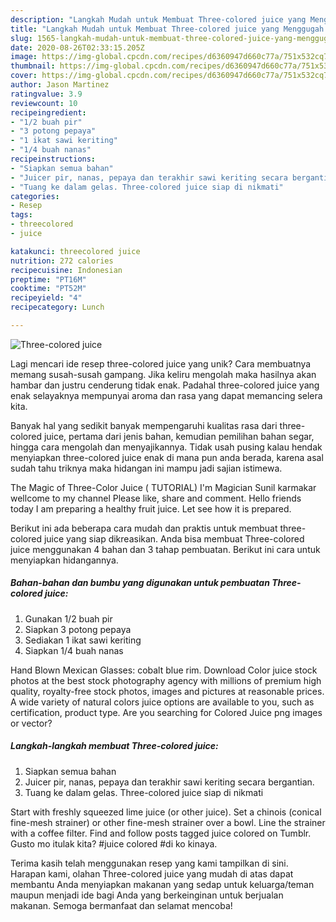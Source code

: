 ```yaml
---
description: "Langkah Mudah untuk Membuat Three-colored juice yang Menggugah Selera"
title: "Langkah Mudah untuk Membuat Three-colored juice yang Menggugah Selera"
slug: 1565-langkah-mudah-untuk-membuat-three-colored-juice-yang-menggugah-selera
date: 2020-08-26T02:33:15.205Z
image: https://img-global.cpcdn.com/recipes/d6360947d660c77a/751x532cq70/three-colored-juice-foto-resep-utama.jpg
thumbnail: https://img-global.cpcdn.com/recipes/d6360947d660c77a/751x532cq70/three-colored-juice-foto-resep-utama.jpg
cover: https://img-global.cpcdn.com/recipes/d6360947d660c77a/751x532cq70/three-colored-juice-foto-resep-utama.jpg
author: Jason Martinez
ratingvalue: 3.9
reviewcount: 10
recipeingredient:
- "1/2 buah pir"
- "3 potong pepaya"
- "1 ikat sawi keriting"
- "1/4 buah nanas"
recipeinstructions:
- "Siapkan semua bahan"
- "Juicer pir, nanas, pepaya dan terakhir sawi keriting secara bergantian."
- "Tuang ke dalam gelas. Three-colored juice siap di nikmati"
categories:
- Resep
tags:
- threecolored
- juice

katakunci: threecolored juice 
nutrition: 272 calories
recipecuisine: Indonesian
preptime: "PT16M"
cooktime: "PT52M"
recipeyield: "4"
recipecategory: Lunch

---
```



![Three-colored juice](https://img-global.cpcdn.com/recipes/d6360947d660c77a/751x532cq70/three-colored-juice-foto-resep-utama.jpg)

Lagi mencari ide resep three-colored juice yang unik? Cara membuatnya memang susah-susah gampang. Jika keliru mengolah maka hasilnya akan hambar dan justru cenderung tidak enak. Padahal three-colored juice yang enak selayaknya mempunyai aroma dan rasa yang dapat memancing selera kita.

Banyak hal yang sedikit banyak mempengaruhi kualitas rasa dari three-colored juice, pertama dari jenis bahan, kemudian pemilihan bahan segar, hingga cara mengolah dan menyajikannya. Tidak usah pusing kalau hendak menyiapkan three-colored juice enak di mana pun anda berada, karena asal sudah tahu triknya maka hidangan ini mampu jadi sajian istimewa.

The Magic of Three-Color Juice ( TUTORIAL) I&#39;m Magician Sunil karmakar wellcome to my channel Please like, share and comment. Hello friends today I am preparing a healthy fruit juice. Let see how it is prepared.


Berikut ini ada beberapa cara mudah dan praktis untuk membuat three-colored juice yang siap dikreasikan. Anda bisa membuat Three-colored juice menggunakan 4 bahan dan 3 tahap pembuatan. Berikut ini cara untuk menyiapkan hidangannya.

<!--inarticleads1-->

##### Bahan-bahan dan bumbu yang digunakan untuk pembuatan Three-colored juice:

1. Gunakan 1/2 buah pir
1. Siapkan 3 potong pepaya
1. Sediakan 1 ikat sawi keriting
1. Siapkan 1/4 buah nanas


Hand Blown Mexican Glasses: cobalt blue rim. Download Color juice stock photos at the best stock photography agency with millions of premium high quality, royalty-free stock photos, images and pictures at reasonable prices. A wide variety of natural colors juice options are available to you, such as certification, product type. Are you searching for Colored Juice png images or vector? 

<!--inarticleads2-->

##### Langkah-langkah membuat Three-colored juice:

1. Siapkan semua bahan
1. Juicer pir, nanas, pepaya dan terakhir sawi keriting secara bergantian.
1. Tuang ke dalam gelas. Three-colored juice siap di nikmati


Start with freshly squeezed lime juice (or other juice). Set a chinois (conical fine-mesh strainer) or other fine-mesh strainer over a bowl. Line the strainer with a coffee filter. Find and follow posts tagged juice colored on Tumblr. Gusto mo itulak kita? #juice colored #di ko kinaya. 

Terima kasih telah menggunakan resep yang kami tampilkan di sini. Harapan kami, olahan Three-colored juice yang mudah di atas dapat membantu Anda menyiapkan makanan yang sedap untuk keluarga/teman maupun menjadi ide bagi Anda yang berkeinginan untuk berjualan makanan. Semoga bermanfaat dan selamat mencoba!
